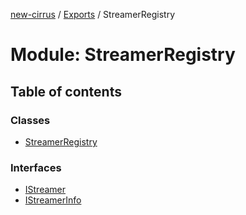 [new-cirrus](../README.md) / [Exports](../modules.md) / StreamerRegistry

# Module: StreamerRegistry

## Table of contents

### Classes

- [StreamerRegistry](../classes/StreamerRegistry.StreamerRegistry.md)

### Interfaces

- [IStreamer](../interfaces/StreamerRegistry.IStreamer.md)
- [IStreamerInfo](../interfaces/StreamerRegistry.IStreamerInfo.md)
